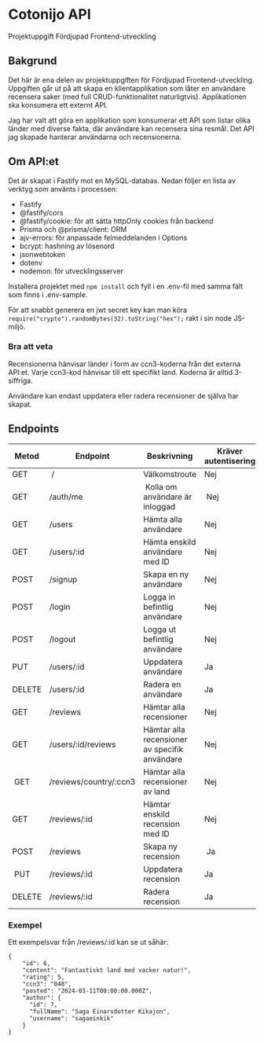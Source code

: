 # Cotonijo API

Projektuppgift Fördjupad Frontend-utveckling

## Bakgrund

Det här är ena delen av projektuppgiften för Fördjupad Frontend-utveckling.  
Uppgiften går ut på att skapa en klientapplikation som låter en användare recensera saker (med full CRUD-funktionalitet naturligtvis). Applikationen ska konsumera ett externt API.

Jag har valt att göra en applikation som konsumerar ett API som listar olika länder med diverse fakta, där användare kan recensera sina resmål. Det API jag skapade hanterar användarna och recensionerna.

## Om API:et

Det är skapat i Fastify mot en MySQL-databas. Nedan följer en lista av verktyg som använts i processen:

-   Fastify
-   @fastify/cors
-   @fastify/cookie: för att sätta httpOnly cookies från backend
-   Prisma och @prisma/client: ORM
-   ajv-errors: för anpassade felmeddelanden i Options
-   bcrypt: hashning av lösenord
-   jsonwebtoken
-   dotenv
-   nodemon: för utvecklingsserver

Installera projektet med `npm install` och fyll i en .env-fil med samma fält som finns i .env-sample.

För att snabbt generera en jwt secret key kan man köra `require("crypto").randomBytes(32).toString("hex");` rakt i sin node JS-miljö.

### Bra att veta

Recensionerna hänvisar länder i form av ccn3-koderna från det externa API:et. Varje ccn3-kod hänvisar till ett specifikt land. Koderna är alltid 3-siffriga.

Användare kan endast uppdatera eller radera recensioner de själva har skapat.

## Endpoints

| Metod  | Endpoint               | Beskrivning                                   | Kräver autentisering |
| ------ | ---------------------- | --------------------------------------------- | -------------------- |
| GET    |  /                     | Välkomstroute                                 | Nej                  |
| GET    | /auth/me               |  Kolla om användare är inloggad               |  Nej                 |
| GET    | /users                 | Hämta alla användare                          | Nej                  |
| GET    | /users/:id             | Hämta enskild användare med ID                | Nej                  |
| POST   | /signup                | Skapa en ny användare                         | Nej                  |
| POST   | /login                 | Logga in befintlig användare                  | Nej                  |
| POST   | /logout                | Logga ut befintlig användare                  | Nej                  |
| PUT    | /users/:id             | Uppdatera användare                           | Ja                   |
| DELETE | /users/:id             | Radera en användare                           | Ja                   |
| GET    | /reviews               | Hämtar alla recensioner                       | Nej                  |
| GET    | /users/:id/reviews     | Hämtar alla recensioner av specifik användare | Nej                  |
|  GET   | /reviews/country/:ccn3 | Hämtar alla recensioner av land               | Nej                  |
| GET    | /reviews/:id           | Hämtar enskild recension med ID               | Nej                  |
| POST   | /reviews               | Skapa ny recension                            |  Ja                  |
|  PUT   | /reviews/:id           | Uppdatera recension                           | Ja                   |
| DELETE | /reviews/:id           | Radera recension                              | Ja                   |

### Exempel

Ett exempelsvar från /reviews/:id kan se ut såhär:

```
{
    "id": 6,
    "content": "Fantastiskt land med vacker natur!",
    "rating": 5,
    "ccn3": "048",
    "posted": "2024-03-11T00:00:00.000Z",
    "author": {
      "id": 7,
      "fullName": "Saga Einarsdotter Kikajon",
      "username": "sagaeinkik"
    }
}
```
